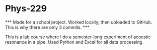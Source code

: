 # Phys-229
*** Made for a school project. Worked locally, then uploaded to GitHub. This is why there are only 3 commits. ***

This is a lab course where I do a semester-long experiment of acoustic resonance in a pipe. Used Python and Excel for all data processing.
